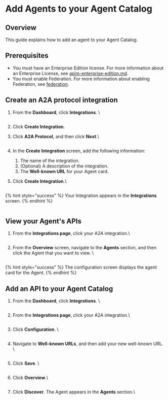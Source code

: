 # Add Agents to your Agent Catalog

## Overview

This guide explains how to add an agent to your Agent Catalog.

## Prerequisites

* You must have an Enterprise Edition license. For more information about an Enterprise License, see [apim-enterprise-edition.md](../introduction/apim-enterprise-edition.md "mention").&#x20;
* You must enable Federation. For more information about enabling Federation, see [federation](../govern-apis/federation/ "mention").

## Create an A2A protocol integration&#x20;

1.  From the **Dashboard**, click **Integrations**. \


    <figure><img src="../.gitbook/assets/EBC33357-568B-44A2-8B9F-5EBF80D99197_1_201_a.jpeg" alt=""><figcaption></figcaption></figure>
2. Click **Create Integration**.&#x20;
3.  Click **A2A Protocol**, and then click **Next**.\


    <figure><img src="../.gitbook/assets/4736E1B1-3027-4093-91FC-F91A8A3CB3C7_1_201_a.jpeg" alt=""><figcaption></figcaption></figure>
4. In the **Create Integration** screen, add the following information:
   1. The name of the integration.
   2. (Optional) A description of the integration.&#x20;
   3. The **Well-known URL** for your Agent card.
5.  Click **Create Integration**.\


    <figure><img src="../.gitbook/assets/image (271) (1).png" alt=""><figcaption></figcaption></figure>

{% hint style="success" %}
Your Integration appears in the **Integrations** screen.
{% endhint %}

<figure><img src="../.gitbook/assets/5EBDA5A1-E875-4861-BF6A-0F1A97464F6C_1_201_a.jpeg" alt=""><figcaption></figcaption></figure>

## View your Agent's APIs&#x20;

1.  From the **Integrations page**, click your A2A integration.\


    <figure><img src="../.gitbook/assets/76AD6B3F-28DB-44E1-899F-BF030327D9A0_1_201_a.jpeg" alt=""><figcaption></figcaption></figure>
2.  From the **Overview** screen, navigate to the **Agents** section, and then click the Agent that you want to view. \


    <figure><img src="../.gitbook/assets/EEAF8CAF-BDD6-43E9-A3DB-FF3DDFE3DBC9_1_201_a.jpeg" alt=""><figcaption></figcaption></figure>

{% hint style="success" %}
The configuration screen displays the agent card for the Agent.&#x20;
{% endhint %}

## Add an API to your Agent Catalog&#x20;

1.  From the **Dashboard**, click **Integrations**. \


    <figure><img src="../.gitbook/assets/image (272) (1).png" alt=""><figcaption></figcaption></figure>
2.  From the **Integrations page**, click your A2A integration.\


    <figure><img src="../.gitbook/assets/76AD6B3F-28DB-44E1-899F-BF030327D9A0_1_201_a.jpeg" alt=""><figcaption></figcaption></figure>
3.  Click **Configuration**. \


    <figure><img src="../.gitbook/assets/7D196F24-CE07-4CE4-B177-6D3FFBEA5F20.jpeg" alt=""><figcaption></figcaption></figure>
4.  Navigate to **Well-known URLs**, and then add your new well-known URL. \


    <figure><img src="../.gitbook/assets/2B6478B3-B09B-42DE-BA57-E42C3AE4066F.jpeg" alt=""><figcaption></figcaption></figure>
5.  Click **Save**. \


    <figure><img src="../.gitbook/assets/CBAADA4B-CF12-4064-9500-0C2658CCC65D_1_201_a.jpeg" alt=""><figcaption></figcaption></figure>
6.  Click **Overview**.\


    <figure><img src="../.gitbook/assets/54891E06-44E2-4728-84F8-6BA6D33CC6E4_1_201_a.jpeg" alt=""><figcaption></figcaption></figure>
7.  Click **Discover**. The Agent appears in the **Agents** section.\


    <figure><img src="../.gitbook/assets/405A036E-DCBD-40B1-BE02-4889C9E1375F_1_201_a.jpeg" alt=""><figcaption></figcaption></figure>
